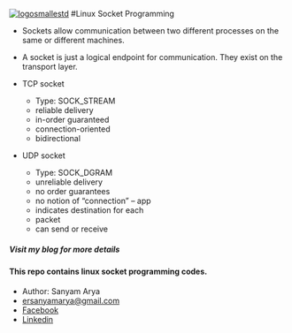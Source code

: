 [![logosmallestd](https://user-images.githubusercontent.com/28115284/28752842-881291c0-7546-11e7-9277-bd89186ca933.png)](https://github.com/ersanyamarya)
#Linux Socket Programming

* Sockets allow communication between two different processes on the same or different machines.
* A socket is just a logical endpoint for communication. They exist on the transport layer. 

* TCP socket
	* Type: SOCK_STREAM
	* reliable delivery
	* in-order guaranteed
	* connection-oriented
	* bidirectional
	
* UDP socket
	* Type: SOCK_DGRAM
	* unreliable delivery
	* no order guarantees
	* no notion of “connection” – app
	* indicates destination for each
	* packet
	* can send or receive
	
##### Visit my blog for more details

#### This repo contains linux socket programming codes.

* Author: Sanyam Arya
* ersanyamarya@gmail.com
* [Facebook](https://www.facebook.com/er.sanyam.arya)
* [Linkedin](https://www.linkedin.com/in/sanyam-arya-077ab638/)
